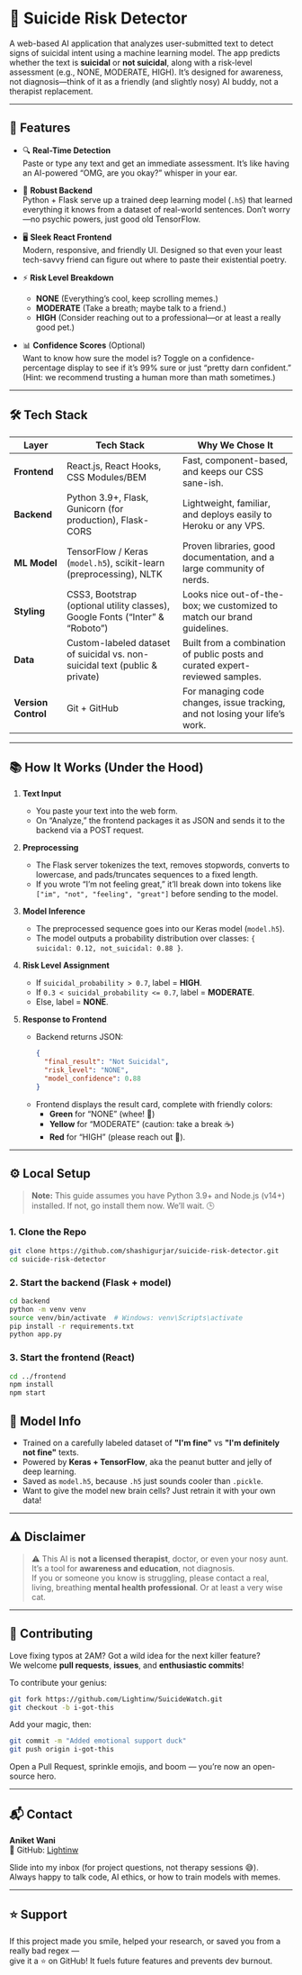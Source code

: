 # 🧠 Suicide Risk Detector

A web-based AI application that analyzes user-submitted text to detect signs of suicidal intent using a machine learning model. The app predicts whether the text is **suicidal** or **not suicidal**, along with a risk-level assessment (e.g., NONE, MODERATE, HIGH). It’s designed for awareness, not diagnosis—think of it as a friendly (and slightly nosy) AI buddy, not a therapist replacement.

---

## 🚀 Features

- 🔍 **Real-Time Detection**  
  Paste or type any text and get an immediate assessment. It’s like having an AI-powered “OMG, are you okay?” whisper in your ear.

- 🤖 **Robust Backend**  
  Python + Flask serve up a trained deep learning model (`.h5`) that learned everything it knows from a dataset of real-world sentences. Don’t worry—no psychic powers, just good old TensorFlow.

- 🖥️ **Sleek React Frontend**  
  Modern, responsive, and friendly UI. Designed so that even your least tech-savvy friend can figure out where to paste their existential poetry.

- ⚡ **Risk Level Breakdown**  
  - **NONE** (Everything’s cool, keep scrolling memes.)  
  - **MODERATE** (Take a breath; maybe talk to a friend.)  
  - **HIGH** (Consider reaching out to a professional—or at least a really good pet.)

- 📊 **Confidence Scores** (Optional)  
  Want to know how sure the model is? Toggle on a confidence-percentage display to see if it’s 99% sure or just “pretty darn confident.” (Hint: we recommend trusting a human more than math sometimes.)

---

## 🛠️ Tech Stack

| Layer        | Tech Stack                                                             | Why We Chose It                                                           |
|--------------|------------------------------------------------------------------------|---------------------------------------------------------------------------|
| **Frontend** | React.js, React Hooks, CSS Modules/BEM                                  | Fast, component-based, and keeps our CSS sane-ish.                        |
| **Backend**  | Python 3.9+, Flask, Gunicorn (for production), Flask-CORS                | Lightweight, familiar, and deploys easily to Heroku or any VPS.           |
| **ML Model** | TensorFlow / Keras (`model.h5`), scikit-learn (preprocessing), NLTK      | Proven libraries, good documentation, and a large community of nerds.      |
| **Styling**  | CSS3, Bootstrap (optional utility classes), Google Fonts (“Inter” & “Roboto”) | Looks nice out-of-the-box; we customized to match our brand guidelines.    |
| **Data**     | Custom-labeled dataset of suicidal vs. non-suicidal text (public & private)   | Built from a combination of public posts and curated expert-reviewed samples. |
| **Version Control** | Git + GitHub                                                         | For managing code changes, issue tracking, and not losing your life’s work. |

---

## 📚 How It Works (Under the Hood)

1. **Text Input**  
   - You paste your text into the web form.  
   - On “Analyze,” the frontend packages it as JSON and sends it to the backend via a POST request.

2. **Preprocessing**  
   - The Flask server tokenizes the text, removes stopwords, converts to lowercase, and pads/truncates sequences to a fixed length.  
   - If you wrote “I’m not feeling great,” it’ll break down into tokens like `["im", "not", "feeling", "great"]` before sending to the model.

3. **Model Inference**  
   - The preprocessed sequence goes into our Keras model (`model.h5`).  
   - The model outputs a probability distribution over classes: `{ suicidal: 0.12, not_suicidal: 0.88 }`.

4. **Risk Level Assignment**  
   - If `suicidal_probability > 0.7`, label = **HIGH**.  
   - If `0.3 < suicidal_probability <= 0.7`, label = **MODERATE**.  
   - Else, label = **NONE**.

5. **Response to Frontend**  
   - Backend returns JSON:  
     ```json
     {
       "final_result": "Not Suicidal",
       "risk_level": "NONE",
       "model_confidence": 0.88
     }
     ```  
   - Frontend displays the result card, complete with friendly colors:  
     - **Green** for “NONE” (whee! 🎉)  
     - **Yellow** for “MODERATE” (caution: take a break ☕)  
     - **Red** for “HIGH” (please reach out 🙏).

---

## ⚙️ Local Setup

> **Note:** This guide assumes you have Python 3.9+ and Node.js (v14+) installed. If not, go install them now. We’ll wait. 🕒

### 1. Clone the Repo

```bash
git clone https://github.com/shashigurjar/suicide-risk-detector.git
cd suicide-risk-detector
```

### 2. Start the backend (Flask + model)
```bash
cd backend
python -m venv venv
source venv/bin/activate  # Windows: venv\Scripts\activate
pip install -r requirements.txt
python app.py
```

### 3. Start the frontend (React)
```bash
cd ../frontend
npm install
npm start
```

## 🧠 Model Info

- Trained on a carefully labeled dataset of **"I'm fine"** vs **"I'm definitely not fine"** texts.
- Powered by **Keras + TensorFlow**, aka the peanut butter and jelly of deep learning.
- Saved as `model.h5`, because `.h5` just sounds cooler than `.pickle`.
- Want to give the model new brain cells? Just retrain it with your own data!

---

## ⚠️ Disclaimer

> ⚠️ This AI is **not a licensed therapist**, doctor, or even your nosy aunt.  
It’s a tool for **awareness and education**, not diagnosis.  
If you or someone you know is struggling, please contact a real, living, breathing **mental health professional**. Or at least a very wise cat.

---

## 🤝 Contributing

Love fixing typos at 2AM? Got a wild idea for the next killer feature?  
We welcome **pull requests**, **issues**, and **enthusiastic commits**!

To contribute your genius:

```bash
git fork https://github.com/Lightinw/SuicideWatch.git
git checkout -b i-got-this
```

Add your magic, then:

```bash
git commit -m "Added emotional support duck"
git push origin i-got-this
```

Open a Pull Request, sprinkle emojis, and boom — you’re now an open-source hero.

---

## 📬 Contact

**Aniket Wani**  
🔗 GitHub: [Lightinw](https://github.com/Lightinw)

Slide into my inbox (for project questions, not therapy sessions 😅).  
Always happy to talk code, AI ethics, or how to train models with memes.

---

## ⭐️ Support

If this project made you smile, helped your research, or saved you from a really bad regex —  
give it a ⭐️ on GitHub! It fuels future features and prevents dev burnout.

